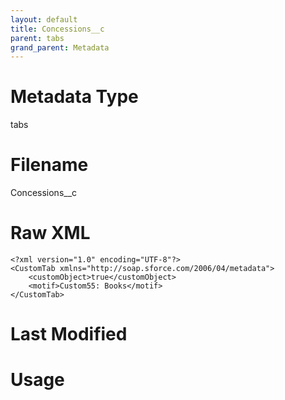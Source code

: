 ```yaml
---
layout: default
title: Concessions__c
parent: tabs
grand_parent: Metadata
---
```

# Metadata Type
tabs


# Filename 
Concessions__c


# Raw XML
```
<?xml version="1.0" encoding="UTF-8"?>
<CustomTab xmlns="http://soap.sforce.com/2006/04/metadata">
    <customObject>true</customObject>
    <motif>Custom55: Books</motif>
</CustomTab>
```


# Last Modified


# Usage
